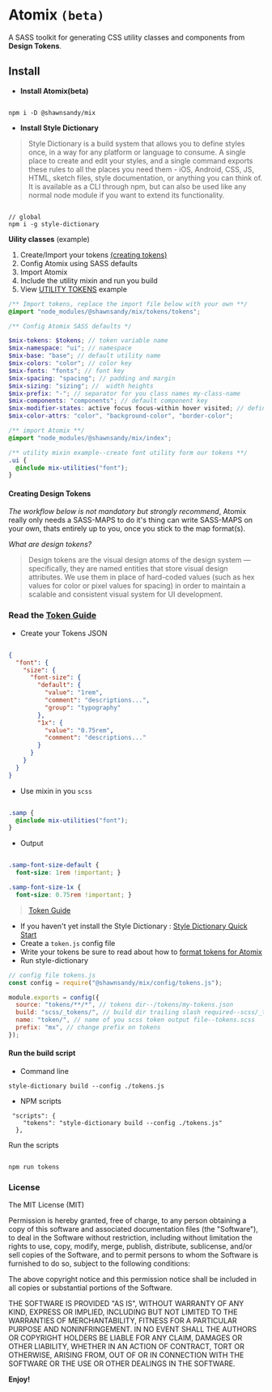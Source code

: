 # Atomix `(beta)`

A SASS toolkit for generating CSS utility classes and components from
**Design Tokens**.

## Install

- **Install Atomix(beta)**

```

npm i -D @shawnsandy/mix

```

- **Install Style Dictionary**

> Style Dictionary is a build system that allows you to define styles once, in a way for any platform or language to consume. A single place to create and edit your styles, and a single command exports these rules to all the places you need them - iOS, Android, CSS, JS, HTML, sketch files, style documentation, or anything you can think of. It is available as a CLI through npm, but can also be used like any normal node module if you want to extend its functionality.

```

// global
npm i -g style-dictionary

```

**Uility classes** (example)

1. Create/Import your tokens [(creating tokens)](#creating-tokens)
2. Config Atomix using SASS defaults
3. Import Atomix
4. Include the utility mixin and run you build
5. View [UTILITY TOKENS]('./dist/color.css') example

```scss
/** Import tokens, replace the import file below with your own **/
@import "node_modules/@shawnsandy/mix/tokens/tokens";

/** Config Atomix SASS defaults */

$mix-tokens: $tokens; // token variable name
$mix-namespace: "ui"; // namespace
$mix-base: "base"; // default utility name
$mix-colors: "color"; // color key
$mix-fonts: "fonts"; // font key
$mix-spacing: "spacing"; // padding and margin
$mix-sizing: "sizing"; //  width heights
$mix-prefix: "-"; // separator for you class names my-class-name
$mix-components: "components"; // default component key
$mix-modifier-states: active focus focus-within hover visited; // define the states that you use
$mix-color-attrs: "color", "background-color", "border-color";

/** import Atomix **/
@import "node_modules/@shawnsandy/mix/index";

/** utility mixin example--create font utility form our tokens **/
.ui {
  @include mix-utilities("font");
}
```

#### Creating Design Tokens

_The workflow below is not mandatory but strongly recommend_, Atomix really only needs a SASS-MAPS to do it's thing can write SASS-MAPS on your own, thats entirely up to you, once you stick to the map format(s).

_What are design tokens?_

> Design tokens are the visual design atoms of the design system — specifically, they are named entities that store visual design attributes. We use them in place of hard-coded values (such as hex values for color or pixel values for spacing) in order to maintain a scalable and consistent visual system for UI development. 

### Read the [Token Guide](./tokens.md)


- Create your Tokens JSON

``` json

{
  "font": {
    "size": {
      "font-size": {
        "default": {
          "value": "1rem",
          "comment": "descriptions...",
          "group": "typography"
        },
        "1x": {
          "value": "0.75rem",
          "comment": "descriptions..."
        }
      }
    }
  }
}

```

- Use mixin in you `scss`

```scss

.samp {
  @include mix-utilities("font");
}

```

- Output

```css

.samp-font-size-default {
  font-size: 1rem !important; }

.samp-font-size-1x {
  font-size: 0.75rem !important; }

```

> [Token Guide](./tokens.md)

- If you haven't yet install the Style Dictionary : [Style Dictionary Quick Start](https://amzn.github.io/style-dictionary/#/quick_start)
- Create a `token.js` config file
- Write your tokens be sure to read about how to [format tokens for Atomix](./tokens.md#token-formats)
- Run style-dictionary

```js
// config file tokens.js
const config = require("@shawnsandy/mix/config/tokens.js");

module.exports = config({
  source: "tokens/**/*", // tokens dir--/tokens/my-tokens.json
  build: "scss/_tokens/", // build dir trailing slash required--scss/_tokens.scss
  name: "token/", // name of you scss token output file--tokens.scss
  prefix: "mx", // change prefix on tokens
});
```

#### Run the build script

- Command line

```
style-dictionary build --config ./tokens.js

```

- NPM scripts

```
 "scripts": {
    "tokens": "style-dictionary build --config ./tokens.js"
  },
```

Run the scripts

```

npm run tokens

```

### License

The MIT License (MIT)

Permission is hereby granted, free of charge, to any person obtaining a copy of this software and associated documentation files (the "Software"), to deal in the Software without restriction, including without limitation the rights to use, copy, modify, merge, publish, distribute, sublicense, and/or sell copies of the Software, and to permit persons to whom the Software is furnished to do so, subject to the following conditions:

The above copyright notice and this permission notice shall be included in all copies or substantial portions of the Software.

THE SOFTWARE IS PROVIDED "AS IS", WITHOUT WARRANTY OF ANY KIND, EXPRESS OR IMPLIED, INCLUDING BUT NOT LIMITED TO THE WARRANTIES OF MERCHANTABILITY, FITNESS FOR A PARTICULAR PURPOSE AND NONINFRINGEMENT. IN NO EVENT SHALL THE AUTHORS OR COPYRIGHT HOLDERS BE LIABLE FOR ANY CLAIM, DAMAGES OR OTHER LIABILITY, WHETHER IN AN ACTION OF CONTRACT, TORT OR OTHERWISE, ARISING FROM, OUT OF OR IN CONNECTION WITH THE SOFTWARE OR THE USE OR OTHER DEALINGS IN THE SOFTWARE.

**Enjoy!**
